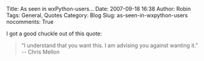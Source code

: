 Title: As seen in wxPython-users...
Date: 2007-09-18 16:38
Author: Robin
Tags: General, Quotes
Category: Blog
Slug: as-seen-in-wxpython-users
nocomments: True

I got a good chuckle out of this quote:

> "I understand that you want this. I am advising you against wanting
> it." -- Chris Mellon

